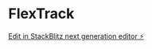 # FlexTrack

[Edit in StackBlitz next generation editor ⚡️](https://stackblitz.com/~/github.com/KunalBansall/FlexTrack)